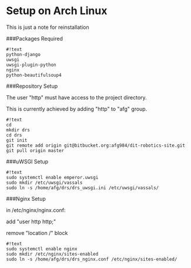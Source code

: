 # Setup on Arch Linux

This is just a note for reinstallation

###Packages Required
```
#!text
python-django
uwsgi
uwsgi-plugin-python
nginx
python-beautifulsoup4
```

###Repository Setup

The user "http" must have access to the project directory.

This is currently achieved by adding "http" to "afg" group.
```
#!text
cd
mkdir drs
cd drs
git init
git remote add origin git@bitbucket.org:afg984/dit-robotics-site.git
git pull origin master
```

###uWSGI Setup
```
#!text
sudo systemctl enable emperor.uwsgi
sudo mkdir /etc/uwsgi/vassals
sudo ln -s /home/afg/drs/drs_uwsgi.ini /etc/uwsgi/vassals/
```

###Nginx Setup

in /etc/nginx/nginx.conf:

add "user http http;"

remove "location /" block
```
#!text
sudo systemctl enable nginx
sudo mkdir /etc/nginx/sites-enabled
sudo ln -s /home/afg/drs/drs_nginx.conf /etc/nginx/sites-enabled/
```